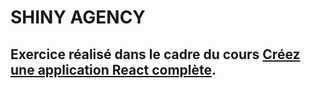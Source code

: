 # SHINY AGENCY

## Exercice réalisé dans le cadre du cours [Créez une application React complète](https://openclassrooms.com/fr/courses/7150606-creez-une-application-react-complete).
